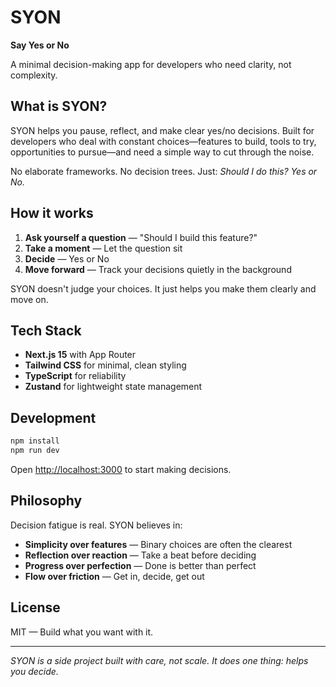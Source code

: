 # SYON

**Say Yes or No**

A minimal decision-making app for developers who need clarity, not complexity.

## What is SYON?

SYON helps you pause, reflect, and make clear yes/no decisions. Built for developers who deal with constant choices—features to build, tools to try, opportunities to pursue—and need a simple way to cut through the noise.

No elaborate frameworks. No decision trees. Just: *Should I do this? Yes or No.*

## How it works

1. **Ask yourself a question** — "Should I build this feature?"
2. **Take a moment** — Let the question sit
3. **Decide** — Yes or No
4. **Move forward** — Track your decisions quietly in the background

SYON doesn't judge your choices. It just helps you make them clearly and move on.

## Tech Stack

- **Next.js 15** with App Router
- **Tailwind CSS** for minimal, clean styling  
- **TypeScript** for reliability
- **Zustand** for lightweight state management

## Development

```bash
npm install
npm run dev
```

Open [http://localhost:3000](http://localhost:3000) to start making decisions.

## Philosophy

Decision fatigue is real. SYON believes in:

- **Simplicity over features** — Binary choices are often the clearest
- **Reflection over reaction** — Take a beat before deciding
- **Progress over perfection** — Done is better than perfect
- **Flow over friction** — Get in, decide, get out

## License

MIT — Build what you want with it.

---

*SYON is a side project built with care, not scale. It does one thing: helps you decide.*

